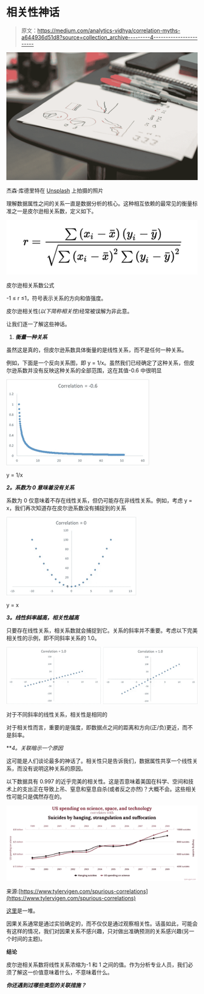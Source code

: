 # 相关性神话

> 原文：<https://medium.com/analytics-vidhya/correlation-myths-a644936d51d8?source=collection_archive---------4----------------------->

![](img/bdb94db0d4c7e1d58705b7f53218d152.png)

杰森·库德里特在 [Unsplash](https://unsplash.com/@jcoudriet?utm_source=unsplash&utm_medium=referral&utm_content=creditCopyText) 上拍摄的照片

理解数据属性之间的关系一直是数据分析的核心。这种相互依赖的最常见的衡量标准之一是皮尔逊相关系数，定义如下。

![](img/0e8dd99d06eb133c39c8b1cef2ea7094.png)

皮尔逊相关系数公式

-1 ≤ r ≤1，符号表示关系的方向和值强度。

皮尔逊相关性(*以下简称相关性*)经常被误解为非此意。

让我们逐一了解这些神话。

1.  ***衡量一种关系***

虽然这是真的，但皮尔逊系数具体衡量的是线性关系，而不是任何一种关系。

例如，下面是一个反向关系图，即 y = 1/x。虽然我们已经确定了这种关系，但皮尔逊系数并没有反映这种关系的全部范围，这在其值-0.6 中很明显

![](img/b6ca5cd21d827973d26954b88461d75b.png)

y = 1/x

***2。系数为 0 意味着没有关系***

系数为 0 仅意味着不存在线性关系，但仍可能存在非线性关系。例如，考虑 y = x，我们再次知道存在皮尔逊系数没有捕捉到的关系

![](img/a5efd86df61c3a9d5fbac576755d8666.png)

y = x

***3。线性斜率越高，相关性越高***

只要存在线性关系，相关系数就会捕捉到它。关系的斜率并不重要。考虑以下完美相关性的示例，即不同斜率关系的 1.0。

![](img/8eb5ef7e4ae063cbab12cefaebdd7f21.png)

对于不同斜率的线性关系，相关性是相同的

对于相关性而言，重要的是强度，即数据点之间的距离和方向(正/负)更近，而不是斜率。

***4。*关联暗示一个原因**

这可能是人们谈论最多的神话了。相关性只是告诉我们，数据属性共享一个线性关系，而没有说明这种关系的原因。

以下数据具有 0.997 的近乎完美的相关性。这是否意味着美国在科学、空间和技术上的支出正在导致上吊、窒息和窒息自杀(或者反之亦然)？大概不会。这些相关性可能只是偶然存在的。

![](img/c2534e5e9f782ee75d97d6cd2965b938.png)

来源:[https://www.tylervigen.com/spurious-correlations](https://www.tylervigen.com/spurious-correlations)

[这里](https://www.tylervigen.com/spurious-correlations)是一堆。

因果关系通常是通过实验确定的，而不仅仅是通过观察相关性。话虽如此，可能会有这样的情况，我们对因果关系不感兴趣，只对做出准确预测的关系感兴趣(另一个时间的主题)。

**结论**

皮尔逊相关系数将线性关系浓缩为-1 和 1 之间的值。作为分析专业人员，我们必须了解这一价值意味着什么，不意味着什么。

***你还遇到过哪些类型的关联措施？***